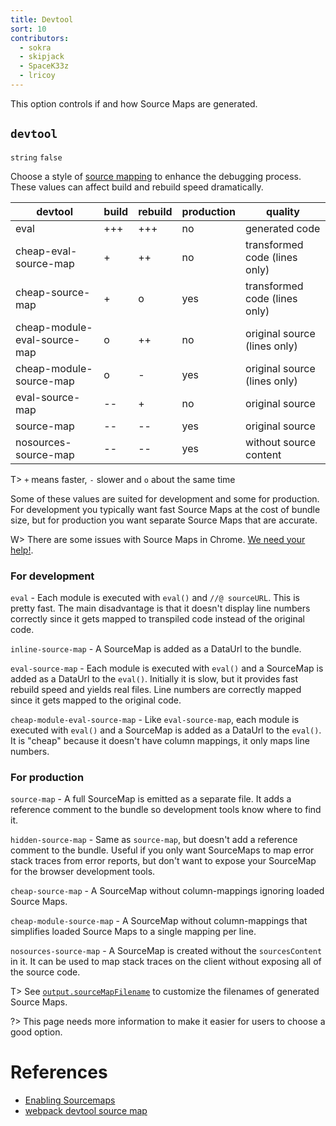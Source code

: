 ```yaml
---
title: Devtool
sort: 10
contributors:
  - sokra
  - skipjack
  - SpaceK33z
  - lricoy
---
```


This option controls if and how Source Maps are generated.

## `devtool`

`string` `false`

Choose a style of [source mapping](http://blog.teamtreehouse.com/introduction-source-maps) to enhance the debugging process. These values can affect build and rebuild speed dramatically.

 devtool                      | build | rebuild | production | quality
------------------------------|-------|---------|------------|--------------------------
 eval                         | +++   | +++     | no         | generated code
 cheap-eval-source-map        | +     | ++      | no         | transformed code (lines only)
 cheap-source-map             | +     | o       | yes        | transformed code (lines only)
 cheap-module-eval-source-map | o     | ++      | no         | original source (lines only)
 cheap-module-source-map      | o     | -       | yes        | original source (lines only)
 eval-source-map              | --    | +       | no         | original source
 source-map                   | --    | --      | yes        | original source
 nosources-source-map         | --    | --      | yes        | without source content

T> `+` means faster, `-` slower and `o` about the same time

Some of these values are suited for development and some for production. For development you typically want fast Source Maps at the cost of bundle size, but for production you want separate Source Maps that are accurate.

W> There are some issues with Source Maps in Chrome. [We need your help!](https://github.com/webpack/webpack/issues/3165).

### For development

`eval` - Each module is executed with `eval()` and `//@ sourceURL`. This is pretty fast. The main disadvantage is that it doesn't display line numbers correctly since it gets mapped to transpiled code instead of the original code.

`inline-source-map` - A SourceMap is added as a DataUrl to the bundle.

`eval-source-map` - Each module is executed with `eval()` and a SourceMap is added as a DataUrl to the `eval()`. Initially it is slow, but it provides fast rebuild speed and yields real files. Line numbers are correctly mapped since it gets mapped to the original code.

`cheap-module-eval-source-map` - Like `eval-source-map`, each module is executed with `eval()` and a SourceMap is added as a DataUrl to the `eval()`. It is "cheap" because it doesn't have column mappings, it only maps line numbers.

### For production

`source-map` - A full SourceMap is emitted as a separate file. It adds a reference comment to the bundle so development tools know where to find it.

`hidden-source-map` - Same as `source-map`, but doesn't add a reference comment to the bundle. Useful if you only want SourceMaps to map error stack traces from error reports, but don't want to expose your SourceMap for the browser development tools.

`cheap-source-map` - A SourceMap without column-mappings ignoring loaded Source Maps.

`cheap-module-source-map` - A SourceMap without column-mappings that simplifies loaded Source Maps to a single mapping per line.

`nosources-source-map` - A SourceMap is created without the `sourcesContent` in it. It can be used to map stack traces on the client without exposing all of the source code.

T> See [`output.sourceMapFilename`](/configuration/output#output-sourcemapfilename) to customize the filenames of generated Source Maps.

?> This page needs more information to make it easier for users to choose a good option.

# References

- [Enabling Sourcemaps](http://survivejs.com/webpack/developing-with-webpack/enabling-sourcemaps/)
- [webpack devtool source map](http://cheng.logdown.com/posts/2016/03/25/679045
)

